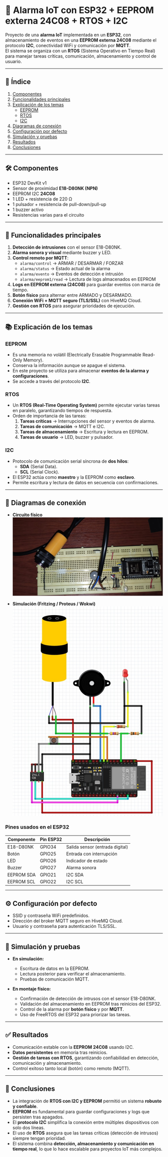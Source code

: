# 🔔 Alarma IoT con ESP32 + EEPROM externa 24C08 + RTOS + I2C

Proyecto de una **alarma IoT** implementada en un **ESP32**, con almacenamiento de eventos en una **EEPROM externa 24C08** mediante el protocolo **I2C**, conectividad WiFi y comunicación por **MQTT**.  
El sistema se organiza con un **RTOS** (Sistema Operativo en Tiempo Real) para manejar tareas críticas, comunicación, almacenamiento y control de usuario.

---

## 📑 Índice

1. [Componentes](#-componentes)  
2. [Funcionalidades principales](#-funcionalidades-principales)  
3. [Explicación de los temas](#-explicación-de-los-temas)  
   - [EEPROM](#eeprom)  
   - [RTOS](#rtos)  
   - [I2C](#i2c)  
4. [Diagramas de conexión](#-diagramas-de-conexión)  
5. [Configuración por defecto](#-configuración-por-defecto)  
6. [Simulación y pruebas](#-simulación-y-pruebas)  
7. [Resultados](#-resultados)  
8. [Conclusiones](#-conclusiones)  

---

## 🛠️ Componentes

- ESP32 DevKit v1  
- Sensor de proximidad **E18-D80NK (NPN)**  
- EEPROM I2C **24C08**  
- 1 LED + resistencia de 220 Ω  
- 1 pulsador + resistencia de pull-down/pull-up  
- 1 buzzer activo  
- Resistencias varias para el circuito  

---

## 📡 Funcionalidades principales

1. **Detección de intrusiones** con el sensor E18-D80NK.  
2. **Alarma sonora y visual** mediante buzzer y LED.  
3. **Control remoto por MQTT**:
   - `alarma/control` → ARMAR / DESARMAR / FORZAR  
   - `alarma/status` → Estado actual de la alarma  
   - `alarma/evento` → Eventos de detección e intrusión  
   - `alarma/eeprom1/read` → Lectura de logs almacenados en EEPROM  
4. **Logs en EEPROM externa (24C08)** para guardar eventos con marca de tiempo.  
5. **Botón físico** para alternar entre ARMADO y DESARMADO.  
6. **Conexión WiFi + MQTT seguro (TLS/SSL)** con HiveMQ Cloud.  
7. **Gestión con RTOS** para asegurar prioridades de ejecución.  

---

## 📚 Explicación de los temas

### EEPROM
- Es una memoria no volátil (Electrically Erasable Programmable Read-Only Memory).  
- Conserva la información aunque se apague el sistema.  
- En este proyecto se utiliza para almacenar **eventos de la alarma y configuraciones**.  
- Se accede a través del protocolo **I2C**.  

### RTOS
- Un **RTOS (Real-Time Operating System)** permite ejecutar varias tareas en paralelo, garantizando tiempos de respuesta.  
- Orden de importancia de las tareas:  
  1. **Tareas críticas** → Interrupciones del sensor y eventos de alarma.  
  2. **Tareas de comunicación** → MQTT e I2C.  
  3. **Tareas de almacenamiento** → Escritura y lectura en EEPROM.  
  4. **Tareas de usuario** → LED, buzzer y pulsador.  

### I2C
- Protocolo de comunicación serial síncrona de **dos hilos**:  
  - **SDA** (Serial Data).  
  - **SCL** (Serial Clock).  
- El ESP32 actúa como **maestro** y la EEPROM como **esclavo**.  
- Permite escritura y lectura de datos en secuencia con confirmaciones.  

---

## 📐 Diagramas de conexión

- **Circuito físico**  
  ![Fisico](./assets/Fisico.jpeg)  

- **Simulación (Fritzing / Proteus / Wokwi)**  
  ![Simulacion](./assets/Simulacion.jpeg)  

### Pines usados en el ESP32

| Componente | Pin ESP32 | Descripción |
|------------|-----------|-------------|
| E18-D80NK  | GPIO34    | Salida sensor (entrada digital) |
| Botón      | GPIO25    | Entrada con interrupción |
| LED        | GPIO26    | Indicador de estado |
| Buzzer     | GPIO27    | Alarma sonora |
| EEPROM SDA | GPIO21    | I2C SDA |
| EEPROM SCL | GPIO22    | I2C SCL |

---

## ⚙️ Configuración por defecto

- SSID y contraseña WiFi predefinidos.  
- Dirección del broker MQTT seguro en HiveMQ Cloud.  
- Usuario y contraseña para autenticación TLS/SSL.  

---

## 🔬 Simulación y pruebas

- **En simulación:**  
  - Escritura de datos en la EEPROM.  
  - Lectura posterior para verificar el almacenamiento.  
  - Pruebas de comunicación MQTT.  

- **En montaje físico:**  
  - Confirmación de detección de intrusos con el sensor E18-D80NK.  
  - Validación del almacenamiento en EEPROM tras reinicios del ESP32.  
  - Control de la alarma por **botón físico** y por **MQTT**.  
  - Uso de FreeRTOS del ESP32 para priorizar las tareas.  

---

## ✅ Resultados

- Comunicación estable con la **EEPROM 24C08** usando I2C.  
- **Datos persistentes** en memoria tras reinicios.  
- **Gestión de tareas con RTOS**, garantizando confiabilidad en detección, comunicación y almacenamiento.  
- Control exitoso tanto local (botón) como remoto (MQTT).  

---

## 📌 Conclusiones

- La integración de **RTOS con I2C y EEPROM** permitió un sistema **robusto y confiable**.  
- **EEPROM** es fundamental para guardar configuraciones y logs que persisten tras apagados.  
- El **protocolo I2C** simplifica la conexión entre múltiples dispositivos con solo dos líneas.  
- El uso de **RTOS** asegura que las tareas críticas (detección de intrusos) siempre tengan prioridad.  
- El sistema combina **detección, almacenamiento y comunicación en tiempo real**, lo que lo hace escalable para proyectos IoT más complejos.  
